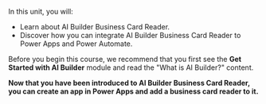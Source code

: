 In this unit, you will:
-   Learn about AI Builder Business Card Reader.
-   Discover how you can integrate AI Builder Business Card Reader to Power Apps and Power Automate.

Before you begin this course, we recommend that you first see the **Get Started with AI Builder** module and read the "What is AI Builder?" content.

**Now that you have been introduced to AI Builder Business Card Reader, you can create an app in Power Apps and add a business card reader to it.**
